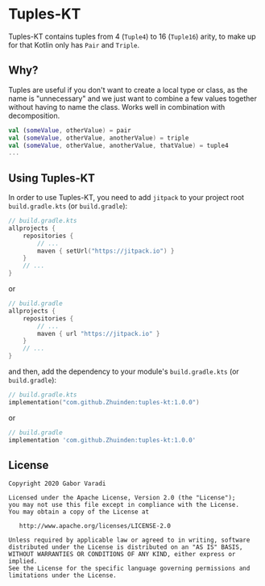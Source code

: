 # Tuples-KT

Tuples-KT contains tuples from 4 (`Tuple4`) to 16 (`Tuple16`) arity, to make up for that Kotlin only has `Pair` and `Triple`.

## Why?

Tuples are useful if you don't want to create a local type or class, as the name is "unnecessary" and we just want to combine a few values together without having to name the class. Works well in combination with decomposition.

``` kotlin
val (someValue, otherValue) = pair
val (someValue, otherValue, anotherValue) = triple
val (someValue, otherValue, anotherValue, thatValue) = tuple4
...
```

## Using Tuples-KT

In order to use Tuples-KT, you need to add `jitpack` to your project root `build.gradle.kts`
(or `build.gradle`):

``` kotlin
// build.gradle.kts
allprojects {
    repositories {
        // ...
        maven { setUrl("https://jitpack.io") }
    }
    // ...
}
```

or

``` groovy
// build.gradle
allprojects {
    repositories {
        // ...
        maven { url "https://jitpack.io" }
    }
    // ...
}
```

and then, add the dependency to your module's `build.gradle.kts` (or `build.gradle`):

``` kotlin
// build.gradle.kts
implementation("com.github.Zhuinden:tuples-kt:1.0.0")
```

or

``` groovy
// build.gradle
implementation 'com.github.Zhuinden:tuples-kt:1.0.0'
```

## License

    Copyright 2020 Gabor Varadi

    Licensed under the Apache License, Version 2.0 (the "License");
    you may not use this file except in compliance with the License.
    You may obtain a copy of the License at

       http://www.apache.org/licenses/LICENSE-2.0

    Unless required by applicable law or agreed to in writing, software
    distributed under the License is distributed on an "AS IS" BASIS,
    WITHOUT WARRANTIES OR CONDITIONS OF ANY KIND, either express or implied.
    See the License for the specific language governing permissions and
    limitations under the License.

